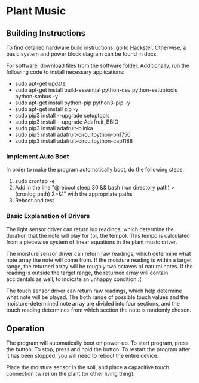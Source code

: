 # Plant Music
  
## Building Instructions
To find detailed hardware build instructions, go to [Hackster](www.hackster.io/jclim02/plant-music-ff2cc4). Otherwise, a basic system and power block diagram can be found in docs.

For software, download files from the [software folder](https://github.com/jclim02/ENGI301/tree/main/project_01/software). Additionally, run the following code to install necessary applications:

  - sudo apt-get update
  - sudo apt-get install build-essential python-dev python-setuptools python-smbus -y
  - sudo apt-get install python-pip python3-pip -y
  - sudo apt-get install zip -y
  - sudo pip3 install --upgrade setuptools
  - sudo pip3 install --upgrade Adafruit_BBIO
  - sudo pip3 install adafruit-blinka
  - sudo pip3 install adafruit-circuitpython-bh1750
  - sudo pip3 install adafruit-circuitpython-cap1188

### Implement Auto Boot
In order to make the program automatically boot, do the following steps:
  1. sudo crontab -e
  2. Add in the line "@reboot sleep 30 && bash (run directory path) > (cronlog path) 2>&1" with the appropriate paths
  3. Reboot and test
  
### Basic Explanation of Drivers
The light sensor driver can return lux readings, which determine the duration that the note will play for (or, the tempo). This tempo is calculated from a piecewise system of linear equations in the plant music driver.
  
The moisture sensor driver can return raw readings, which determine what note array the note will come from. If the moisture reading is within a target range, the returned array will be roughly two octaves of natural notes. If the reading is outside the target range, the returned array will contain accidentals as well, to indicate an unhappy condition :(

The touch sensor driver can return raw readings, which help determine what note will be played. The both range of possible touch values and the moisture-determined note array are divided into four sections, and the touch reading determines from which section the note is randomly chosen.


## Operation
The program will automatically boot on power-up. To start program, press the button. To stop, press and hold the button. To restart the program after it has been stopped, you will need to reboot the entire device.

Place the moisture sensor in the soil, and place a capacitive touch connection (wire) on the plant (or other living thing). 
